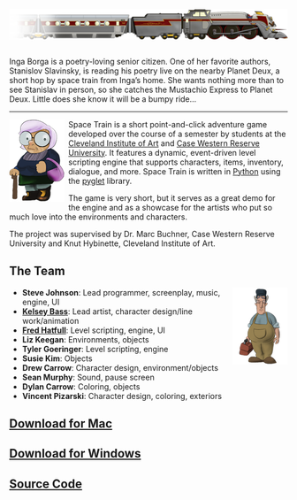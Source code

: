 <div style="text-align: center;"><img style="border: none; margin-bottom: 1em;" src="/images/spacetrain.png"/></div>

Inga Borga is a poetry-loving senior citizen. One of her favorite authors, Stanislov Slavinsky, is reading his poetry live on the nearby Planet Deux, a short hop by space train from Inga’s home. She wants nothing more than to see Stanislav in person, so she catches the Mustachio Express to Planet Deux. Little does she know it will be a bumpy ride...

<hr/>

<img style="border: none; margin: 0 0.5em 1em 0; float: left;" src="/images/spacetrain3.png"/>

Space Train is a short point-and-click adventure game developed over the course of a semester by students at the [Cleveland Institute of Art](http://www.cia.edu/) and [Case Western Reserve University](http://www.case.edu/). It features a dynamic, event-driven level scripting engine that supports characters, items, inventory, dialogue, and more. Space Train is written in [Python](http://www.python.org) using the [pyglet](http://www.pyglet.org) library.

The game is very short, but it serves as a great demo for the engine and as a showcase for the artists who put so much love into the environments and characters.

The project was supervised by Dr. Marc Buchner, Case Western Reserve University and Knut Hybinette, Cleveland Institute of Art.

The Team
--------

<img style="float: right; border: none; margin-bottom: 1em;" src="/images/spacetrain2.png"/>

- **Steve Johnson**: Lead programmer, screenplay, music, engine, UI
- **[Kelsey Bass](http://taxidermyrobot.blogspot.com/)**: Lead artist, character design/line work/animation
- **[Fred Hatfull](http://www.fredhatfull.com)**: Level scripting, engine, UI
- **Liz Keegan**: Environments, objects
- **Tyler Goeringer**: Level scripting, engine
- **Susie Kim**: Objects
- **Drew Carrow**: Character design, environment/objects
- **Sean Murphy**: Sound, pause screen
- **Dylan Carrow**: Coloring, objects
- **Vincent Pizarski**: Character design, coloring, exteriors

[Download for Mac](http://bit.ly/eM6urh)
----------------------------------------

[Download for Windows](http://bit.ly/ezkLgv)
--------------------------------------------

[Source Code](http://www.github.com/irskep/Space-Train)
--------------------------------------------
